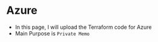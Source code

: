# Azure

- In this page, I will upload the Terraform code for Azure
- Main Purpose is `Private Memo`
